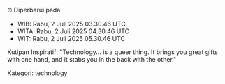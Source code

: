 ⏰ Diperbarui pada:
- WIB: Rabu, 2 Juli 2025 03.30.46 UTC
- WITA: Rabu, 2 Juli 2025 04.30.46 UTC
- WIT: Rabu, 2 Juli 2025 05.30.46 UTC

Kutipan Inspiratif:
"Technology... is a queer thing. It brings you great gifts with one hand, and it stabs you in the back with the other."


Kategori: technology

